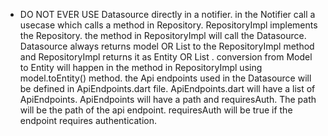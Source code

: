 - DO NOT EVER USE Datasource directly in a notifier. in the Notifier call a usecase which calls a method in Repository. RepositoryImpl implements the Repository. the method in RepositoryImpl will call the Datasource. Datasource always returns model OR List<model> to the RepositoryImpl method and RepositoryImpl returns it as Entity OR List<Entity> . conversion from Model to Entity will happen in the method in RepositoryImpl using model.toEntity() method. the Api endpoints used in the Datasource will be defined in ApiEndpoints.dart file. ApiEndpoints.dart will have a list of ApiEndpoints. ApiEndpoints will have a path and requiresAuth. The path will be the path of the api endpoint. requiresAuth will be true if the endpoint requires authentication.